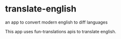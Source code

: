 # translate-english
an app to convert modern english to diff languages

This app uses fun-translations apis to translate  english.
